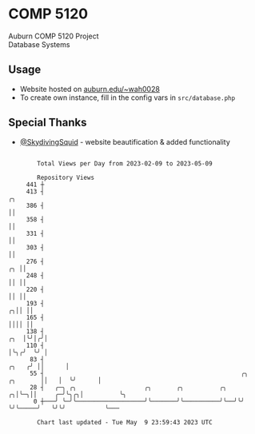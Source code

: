 # COMP 5120
Auburn COMP 5120 Project  
Database Systems

## Usage
- Website hosted on [auburn.edu/~wah0028](https://webhome.auburn.edu/~wah0028/)
- To create own instance, fill in the config vars in `src/database.php`

## Special Thanks
- [@SkydivingSquid](https://github.com/SkydivingSquid) - website beautification & added functionality

```

        Total Views per Day from 2023-02-09 to 2023-05-09

        Repository Views
     441 ┼
     413 ┤                                                                                   ╭╮
     386 ┤                                                                                   ││
     358 ┤                                                                                   ││
     331 ┤                                                                                   ││
     303 ┤                                                                                   ││
     276 ┤                                                                                ╭╮ ││
     248 ┤                                                                                ││ ││
     220 ┤                                                                                ││ ││
     193 ┤                                                                              ╭╮││ ││
     165 ┤                                                                              ││││ ││
     138 ┤                                                                          ╭╮  │╰╯│╭╯│
     110 ┤                                                                          │╰╮╭╯  ╰╯ │
      83 ┤                                                                    ╭╮   ╭╯ ││      │
      55 ┤                                                       ╭╮  ╭╮       ││   │  ╰╯      │
      28 ┤   ╭─╮ ╭╮                   ╭╮       ╭╮          ╭╮  ╭╮│╰─╮││     ╭─╯╰╮╭╮│          ╰╮
       0 ┼───╯ ╰─╯╰───────────────────╯╰───────╯╰──────────╯╰──╯╰╯  ╰╯╰─────╯   ╰╯╰╯           ╰───

        Chart last updated - Tue May  9 23:59:43 2023 UTC
        
```
